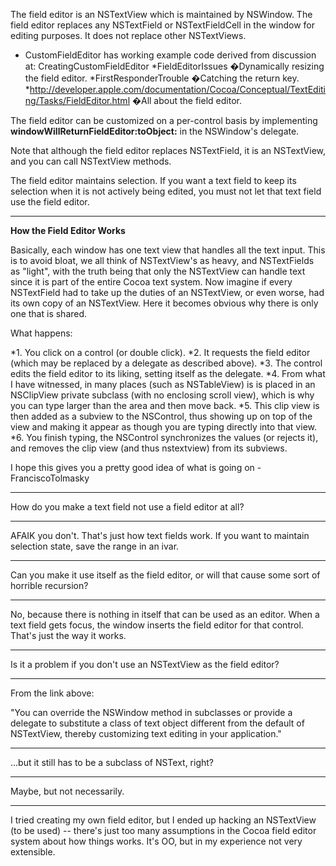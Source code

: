 


The field editor is an NSTextView which is maintained by NSWindow. The field editor replaces any NSTextField or NSTextFieldCell in the window for editing purposes. It does not replace other NSTextView<nowiki/>s.


* CustomFieldEditor has working example code derived from discussion at: CreatingCustomFieldEditor
*FieldEditorIssues �Dynamically resizing the field editor.
*FirstResponderTrouble �Catching the return key.
*http://developer.apple.com/documentation/Cocoa/Conceptual/TextEditing/Tasks/FieldEditor.html �All about the field editor.


The field editor can be customized on a per-control basis by implementing **windowWillReturnFieldEditor:toObject:** in the NSWindow's delegate.

Note that although the field editor replaces NSTextField, it is an NSTextView, and you can call NSTextView methods.

The field editor maintains selection. If you want a text field to keep its selection when it is not actively being edited, you must not let that text field use the field editor.

----
**How the Field Editor Works**

Basically, each window has one text view that handles all the text input.  This is to avoid bloat, we all think of NSTextView's as heavy, and NSTextFields as "light", with the truth being that only the NSTextView can handle text since it is part of the entire Cocoa text system.  Now imagine if every NSTextField had to take up the duties of an NSTextView, or even worse, had its own copy of an NSTextView.  Here it becomes obvious why there is only one that is shared.

What happens:


*1. You click on a control (or double click).
*2. It requests the field editor (which may be replaced by a delegate as described above).
*3. The control edits the field editor to its liking, setting itself as the delegate.
*4. From what I have witnessed, in many places (such as NSTableView) is is placed in an NSClipView private subclass (with no enclosing scroll view), which is why you can type larger than the area and then move back.
*5. This clip view is then added as a subview to the NSControl, thus showing up on top of the view and making it appear as though you are typing directly into that view.
*6. You finish typing, the NSControl synchronizes the values (or rejects it), and removes the clip view (and thus nstextview) from its subviews.


I hope this gives you a pretty good idea of what is going on -FranciscoTolmasky


----

How do you make a text field not use a field editor at all?

----
AFAIK you don't. That's just how text fields work. If you want to maintain selection state, save the range in an ivar.

----
Can you make it use itself as the field editor, or will that cause some sort of horrible recursion? 

----
No, because there is nothing in itself that can be used as an editor. When a text field gets focus, the window inserts the field editor for that control. That's just the way it works.
 
----
Is it a problem if you don't use an NSTextView as the field editor?

----
From the link above:

"You can override the NSWindow method in subclasses or provide a delegate to substitute a class of text object different from the default of NSTextView, thereby customizing text editing in your application."

----
...but it still has to be a subclass of NSText, right?

----
Maybe, but not necessarily.

----
I tried creating my own field editor, but I ended up hacking an NSTextView (to be used) -- there's just too many assumptions in the Cocoa field editor system about how things works. It's OO, but in my experience not very extensible.
